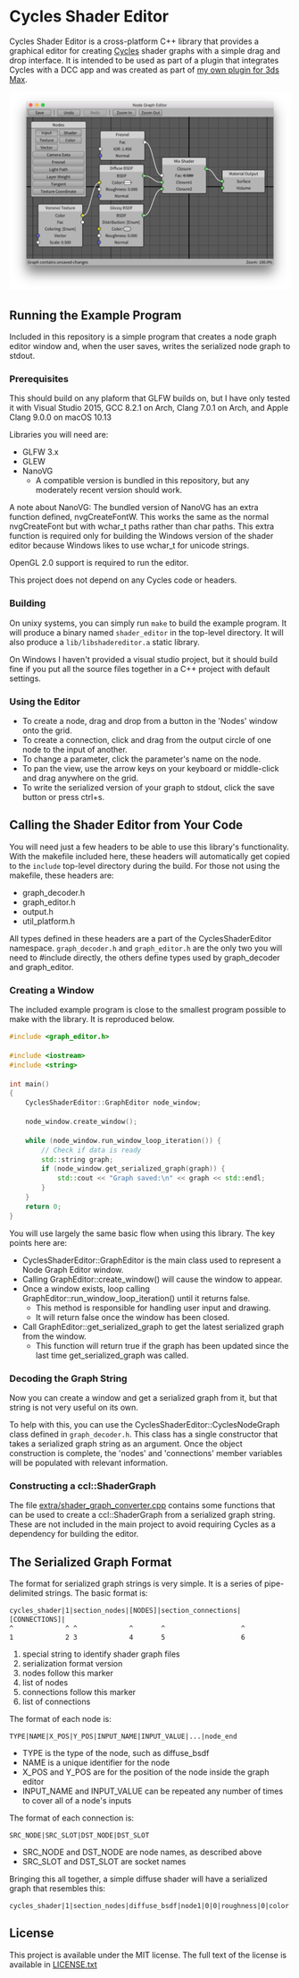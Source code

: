 # Cycles Shader Editor

Cycles Shader Editor is a cross-platform C++ library that provides a graphical editor for creating [Cycles](https://www.cycles-renderer.org/) shader graphs with a simple drag and drop interface. It is intended to be used as part of a plugin that integrates Cycles with a DCC app and was created as part of [my own plugin for 3ds Max](https://cyclesformax.net/).

![Screenshot](/extra/screenshot.png)

## Running the Example Program

Included in this repository is a simple program that creates a node graph editor window and, when the user saves, writes the serialized node graph to stdout.

### Prerequisites

This should build on any plaform that GLFW builds on, but I have only tested it with Visual Studio 2015, GCC 8.2.1 on Arch, Clang 7.0.1 on Arch, and Apple Clang 9.0.0 on macOS 10.13

Libraries you will need are:
- GLFW 3.x
- GLEW
- NanoVG
  - A compatible version is bundled in this repository, but any moderately recent version should work.

A note about NanoVG: The bundled version of NanoVG has an extra function defined, nvgCreateFontW. This works the same as the normal nvgCreateFont but with wchar_t paths rather than char paths. This extra function is required only for building the Windows version of the shader editor because Windows likes to use wchar_t for unicode strings.

OpenGL 2.0 support is required to run the editor.

This project does not depend on any Cycles code or headers.

### Building

On unixy systems, you can simply run `make` to build the example program. It will produce a binary named `shader_editor` in the top-level directory. It will also produce a `lib/libshadereditor.a` static library.

On Windows I haven't provided a visual studio project, but it should build fine if you put all the source files together in a C++ project with default settings.

### Using the Editor

* To create a node, drag and drop from a button in the 'Nodes' window onto the grid.
* To create a connection, click and drag from the output circle of one node to the input of another.
* To change a parameter, click the parameter's name on the node.
* To pan the view, use the arrow keys on your keyboard or middle-click and drag anywhere on the grid.
* To write the serialized version of your graph to stdout, click the save button or press ctrl+s.

## Calling the Shader Editor from Your Code

You will need just a few headers to be able to use this library's functionality. With the makefile included here, these headers will automatically get copied to the `include` top-level directory during the build. For those not using the makefile, these headers are:

* graph_decoder.h
* graph_editor.h
* output.h
* util_platform.h

All types defined in these headers are a part of the CyclesShaderEditor namespace. `graph_decoder.h` and `graph_editor.h` are the only two you will need to #include directly, the others define types used by graph_decoder and graph_editor. 

### Creating a Window

The included example program is close to the smallest program possible to make with the library. It is reproduced below.

```C++
#include <graph_editor.h>

#include <iostream>
#include <string>

int main()
{
	CyclesShaderEditor::GraphEditor node_window;

	node_window.create_window();
	
	while (node_window.run_window_loop_iteration()) {
		// Check if data is ready
		std::string graph;
		if (node_window.get_serialized_graph(graph)) {
			std::cout << "Graph saved:\n" << graph << std::endl;
		}
	}
	return 0;
}
```

You will use largely the same basic flow when using this library. The key points here are:

* CyclesShaderEditor::GraphEditor is the main class used to represent a Node Graph Editor window.
* Calling GraphEditor::create_window() will cause the window to appear.
* Once a window exists, loop calling GraphEditor::run_window_loop_iteration() until it returns false.
  * This method is responsible for handling user input and drawing.
  * It will return false once the window has been closed.
* Call GraphEditor::get_serialized_graph to get the latest serialized graph from the window.
  * This function will return true if the graph has been updated since the last time get_serialized_graph was called.

### Decoding the Graph String

Now you can create a window and get a serialized graph from it, but that string is not very useful on its own.

To help with this, you can use the CyclesShaderEditor::CyclesNodeGraph class defined in `graph_decoder.h`. This class has a single constructor that takes a serialized graph string as an argument. Once the object construction is complete, the 'nodes' and 'connections' member variables will be populated with relevant information.

### Constructing a ccl::ShaderGraph

The file [extra/shader_graph_converter.cpp](extra/shader_graph_converter.cpp) contains some functions that can be used to create a ccl::ShaderGraph from a serialized graph string. These are not included in the main project to avoid requiring Cycles as a dependency for building the editor.

## The Serialized Graph Format

The format for serialized graph strings is very simple. It is a series of pipe-delimited strings. The basic format is:
```
cycles_shader|1|section_nodes|[NODES]|section_connections|[CONNECTIONS]|
^             ^ ^             ^       ^                   ^
1             2 3             4       5                   6
```
1. special string to identify shader graph files
2. serialization format version
3. nodes follow this marker
4. list of nodes
5. connections follow this marker
6. list of connections

The format of each node is:
```
TYPE|NAME|X_POS|Y_POS|INPUT_NAME|INPUT_VALUE|...|node_end
```

* TYPE is the type of the node, such as diffuse_bsdf
* NAME is a unique identifier for the node
* X_POS and Y_POS are for the position of the node inside the graph editor
* INPUT_NAME and INPUT_VALUE can be repeated any number of times to cover all of a node's inputs

The format of each connection is:
```
SRC_NODE|SRC_SLOT|DST_NODE|DST_SLOT
```
* SRC_NODE and DST_NODE are node names, as described above
* SRC_SLOT and DST_SLOT are socket names

Bringing this all together, a simple diffuse shader will have a serialized graph that resembles this:
```
cycles_shader|1|section_nodes|diffuse_bsdf|node1|0|0|roughness|0|color|0,1,1|node_end|out_material|output|200|0|node_end|section_connections|node1|BSDF|output|Surface|
```

## License

This project is available under the MIT license. The full text of the license is available in [LICENSE.txt](LICENSE.txt)
